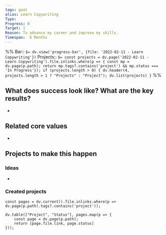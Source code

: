 ```yaml
---
tags: goal
alias: Learn Copywriting
Type: 
Progress: 0
Target: 1
Reason: To advance my career and improve my skills.
Timespan:  6 Months
---
```

%%
Bar:: `$= dv.view('progress-bar', {file: '2022-02-11 - Learn Copywriting'})`
Projects:: `$= const projects = dv.page('2022-02-11 - Learn Copywriting').file.inlinks.where(p => { const mp = dv.page(p.path); return mp.tags?.contains('project') && mp.status === 'In Progress'}); if (projects.length > 0) { dv.header(4, projects.length > 1 ? "Projects" : "Project"); dv.list(projects) }`
%%


## What does success look like? What are the key results?
- 


## Related core values
- 

## Projects to make this happen
### Ideas
- 

### Created projects
```dataviewjs
const pages = dv.current().file.inlinks.where(p => dv.page(p.path).tags?.contains('project'));

dv.table(["Project", "Status"], pages.map(p => {
	const page = dv.page(p.path); 
	return [page.file.link, page.status]
}));
```

